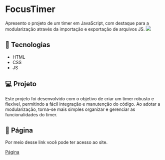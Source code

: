 <h1>FocusTimer</h1>

Apresento o projeto de um timer em JavaScript, com destaque para a modularização através da importação e exportação de arquivos JS.
<img src="https://github.com/frank-cardoso/FocusTimer/assets/114771200/49c6f9c7-0473-4176-944d-c0f1bc1675e9"/>

<h2>🚀 Tecnologias</h2>
<ul>
  <li>HTML</li>
  <li>CSS</li>
  <li>JS</li>
</ul>

<h2>💻 Projeto</h2>
<p>Este projeto foi desenvolvido com o objetivo de criar um timer robusto e flexível, permitindo a fácil integração e manutenção do código. Ao adotar a modularização, torna-se mais simples organizar e gerenciar as funcionalidades do timer.</p>
</ul>

<h2>🔗 Página</h2>
<p>Por meio desse link você pode ter acesso ao site.</p>
<a href="https://frank-cardoso.github.io/FocusTimer/ target="_blank">Página</a>

